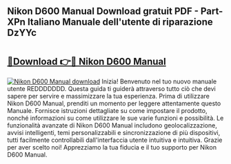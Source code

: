 ## Nikon D600 Manual Download gratuit PDF - Part-XPn Italiano Manuale dell'utente di riparazione DzYYc

# <h2><a href="http://dfb46j.blite.top/?on=Nikon+D600+Manual">🔗Download 👉🔴 Nikon D600 Manual</a></h2>

[![Nikon D600 Manual download](https://i.imgur.com/lujVjoI.png)](http://dfb46j.blite.top/?on=Nikon+D600+Manual)
Inizia! Benvenuto nel tuo nuovo manuale utente REDDDDDDD. Questa guida ti guiderà attraverso tutto ciò che devi sapere per servire e massimizzare la tua esperienza. Prima di utilizzare Nikon D600 Manual, prenditi un momento per leggere attentamente questo Manuale. Fornisce istruzioni dettagliate su come impostare il prodotto, nonché informazioni su come utilizzare le sue varie funzioni e possibilità. Le funzionalità avanzate di Nikon D600 Manual includono geolocalizzazione, avvisi intelligenti, temi personalizzabili e sincronizzazione di più dispositivi, tutti facilmente controllabili dall'interfaccia utente intuitiva e intuitiva. Grazie per aver scelto noi! Apprezziamo la tua fiducia e il tuo supporto per Nikon D600 Manual.
